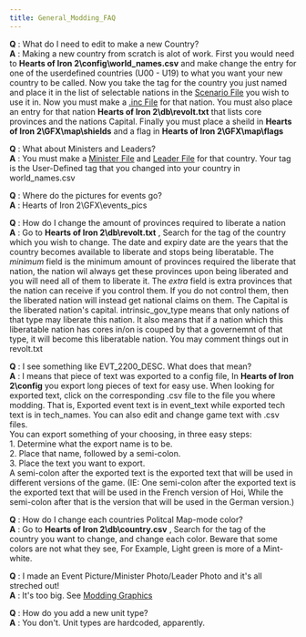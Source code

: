 ```yaml
---
title: General_Modding_FAQ
---
```


**Q** : What do I need to edit to make a new Country?  
**A** : Making a new country from scratch is alot of work. First you would need to **Hearts of Iron 2\\config\\world_names.csv** and make change the entry for one of the userdefined countries (U00 - U19) to what you want your new country to be called. Now you take the tag for the country you just named and place it in the list of selectable nations in the [Scenario File](/wiki/Modding_eug_files "Modding eug files") you wish to use it in. Now you must make a [.inc File](/wiki/Modding_inc_files "Modding inc files") for that nation. You must also place an entry for that nation **Hearts of Iron 2\\db\\revolt.txt** that lists core provinces and the nations Capital. Finally you must place a sheild in **Hearts of Iron 2\\GFX\\map\\shields** and a flag in **Hearts of Iron 2\\GFX\\map\\flags**

**Q** : What about Ministers and Leaders?  
**A** : You must make a [Minister File](/wiki/Modding_minister_files "Modding minister files") and [Leader File](/wiki/Modding_leader_files "Modding leader files") for that country. Your tag is the User-Defined tag that you changed into your country in world_names.csv

**Q** : Where do the pictures for events go?  
**A** : Hearts of Iron 2\\GFX\\events_pics

**Q** : How do I change the amount of provinces required to liberate a nation  
**A** : Go to **Hearts of Iron 2\\db\\revolt.txt** , Search for the tag of the country which you wish to change. The date and expiry date are the years that the country becomes available to liberate and stops being liberatable. The _minimum_ field is the minimum amount of provinces required the liberate that nation, the nation wil always get these provinces upon being liberated and you will need all of them to liberate it. The _extra_ field is extra provinces that the nation can receive if you control them. If you do not control them, then the liberated nation will instead get national claims on them. The Capital is the liberated nation's capital. intrinsic_gov_type means that only nations of that type may liberate this nation. It also means that if a nation which this liberatable nation has cores in/on is couped by that a governemnt of that type, it will become this liberatable nation. You may comment things out in revolt.txt

**Q** : I see something like EVT_2200_DESC. What does that mean?  
**A** : I means that piece of text was exported to a config file, In **Hearts of Iron 2\\config** you export long pieces of text for easy use. When looking for exported text, click on the corresponding .csv file to the file you where modding. That is, Exported event text is in event_text while exported tech text is in tech_names. You can also edit and change game text with .csv files.  
You can export something of your choosing, in three easy steps:  
1\. Determine what the export name is to be.  
2\. Place that name, followed by a semi-colon.  
3\. Place the text you want to export.  
A semi-colon after the exported text is the exported text that will be used in different versions of the game. (IE: One semi-colon after the exported text is the exported text that will be used in the French version of Hoi, While the semi-colon after that is the version that will be used in the German version.)

**Q** : How do I change each countries Politcal Map-mode color?  
**A** : Go to **Hearts of Iron 2\\db\\country.csv** , Search for the tag of the country you want to change, and change each color. Beware that some colors are not what they see, For Example, Light green is more of a Mint-white.

**Q** : I made an Event Picture/Minister Photo/Leader Photo and it's all streched out!  
**A** : It's too big. See [Modding Graphics](/wiki/Modding_graphics "Modding graphics")

**Q** : How do you add a new unit type?  
**A** : You don't. Unit types are hardcoded, apparently.
